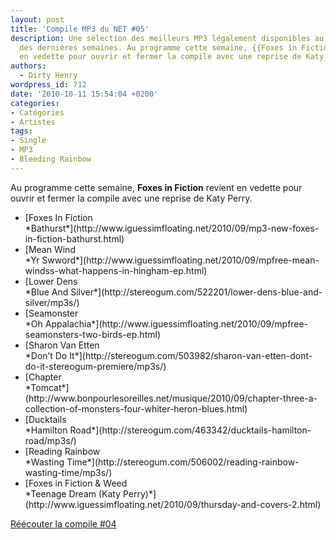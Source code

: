 ```yaml
---
layout: post
title: 'Compile MP3 du NET #05'
description: Une sélection des meilleurs MP3 légalement disponibles au téléchargement
  des dernières semaines. Au programme cette semaine, {{Foxes in Fiction}} revient
  en vedette pour ouvrir et fermer la compile avec une reprise de Katy Perry.
authors:
  - Dirty Henry
wordpress_id: 712
date: '2010-10-11 15:54:04 +0200'
categories:
- Catégories
- Artistes
tags:
- Single
- MP3
- Bleeding Rainbow
---
```

Au programme cette semaine, __Foxes in Fiction__ revient en vedette pour ouvrir et fermer la compile avec une reprise de Katy Perry.

<ul class="polaroids">

<li><div class=polaroid>[<img410>Foxes In Fiction<br />*Bathurst*](http://www.iguessimfloating.net/2010/09/mp3-new-foxes-in-fiction-bathurst.html)</div></li>
<li><div class=polaroid>[<img411>Mean Wind<br />*Yr Swword*](http://www.iguessimfloating.net/2010/09/mpfree-mean-windss-what-happens-in-hingham-ep.html)</div></li>
<li><div class=polaroid>[<img412>Lower Dens<br />*Blue And Silver*](http://stereogum.com/522201/lower-dens-blue-and-silver/mp3s/)</div></li>
<li><div class=polaroid>[<img413>Seamonster<br />*Oh Appalachia*](http://www.iguessimfloating.net/2010/09/mpfree-seamonsters-two-birds-ep.html)</div></li>
<li><div class=polaroid>[<img414>Sharon Van Etten<br />*Don’t Do It*](http://stereogum.com/503982/sharon-van-etten-dont-do-it-stereogum-premiere/mp3s/)</div></li>
<li><div class=polaroid>[<img415>Chapter<br />*Tomcat*](http://www.bonpourlesoreilles.net/musique/2010/09/chapter-three-a-collection-of-monsters-four-whiter-heron-blues.html)</div></li>
<li><div class=polaroid>[<img416>Ducktails<br />*Hamilton Road*](http://stereogum.com/463342/ducktails-hamilton-road/mp3s/)</div></li>
<li><div class=polaroid>[<img417>Reading Rainbow<br />*Wasting Time*](http://stereogum.com/506002/reading-rainbow-wasting-time/mp3s/)</div></li>
<li><div class=polaroid>[<img418>Foxes in Fiction & Weed<br />*Teenage Dream (Katy Perry)*](http://www.iguessimfloating.net/2010/09/thursday-and-covers-2.html)</div></li>


</ul>

[Réécouter la compile #04](709)
